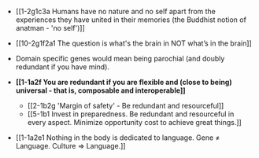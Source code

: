 - [[1-2g1c3a Humans have no nature and no self apart from the experiences they have united in their memories (the Buddhist notion of anatman - 'no self')]]
- [[10-2g1f2a1 The question is what's the brain in NOT what’s in the brain]]

- Domain specific genes would mean being parochial (and doubly redundant if you have mind). 
- **[[1-1a2f You are redundant if you are flexible and (close to being) universal - that is, composable and interoperable]]**
	- [[2-1b2g 'Margin of safety' - Be redundant and resourceful]]
	- [[5-1b1 Invest in preparedness. Be redundant and resourceful in every aspect. Minimize opportunity cost to achieve great things.]]

- [[1-1a2e1 Nothing in the body is dedicated to language. Gene ≠ Language. Culture ⇒ Language.]]